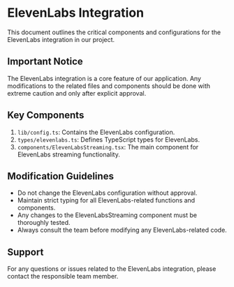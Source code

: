 # ElevenLabs Integration

This document outlines the critical components and configurations for the ElevenLabs integration in our project.

## Important Notice

The ElevenLabs integration is a core feature of our application. Any modifications to the related files and components should be done with extreme caution and only after explicit approval.

## Key Components

1. `lib/config.ts`: Contains the ElevenLabs configuration.
2. `types/elevenlabs.ts`: Defines TypeScript types for ElevenLabs.
3. `components/ElevenLabsStreaming.tsx`: The main component for ElevenLabs streaming functionality.

## Modification Guidelines

- Do not change the ElevenLabs configuration without approval.
- Maintain strict typing for all ElevenLabs-related functions and components.
- Any changes to the ElevenLabsStreaming component must be thoroughly tested.
- Always consult the team before modifying any ElevenLabs-related code.

## Support

For any questions or issues related to the ElevenLabs integration, please contact the responsible team member.

